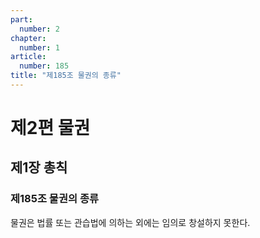 ```yaml
---
part:
  number: 2
chapter:
  number: 1
article:
  number: 185
title: "제185조 물권의 종류"
---
```


# 제2편 물권

## 제1장 총칙

### 제185조 물권의 종류

물권은 법률 또는 관습법에 의하는 외에는 임의로 창설하지 못한다.
